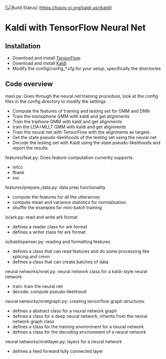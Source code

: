 [![Build Status](https://travis-ci.org/kaldi-asr/kaldi.svg?branch=master)]
(https://travis-ci.org/kaldi-asr/kaldi)

Kaldi with TensorFlow Neural Net
================================

Installation
--------------------------

- Download and install [TensorFlow](https://www.tensorflow.org/versions/0.6.0/get_started/os_setup.html#download-and-setup).
- Download and install [Kaldi](https://github.com/kaldi-asr/kaldi)
- Modify the config/config_*.cfg for your setup, specifically the directories

Code overview
--------------------------

main.py: Goes through the neural net training procedure, look at the config files in the config directory to modify the settings
- Compute the features of training and testing set for GMM and DNN
- Train the monophone GMM with kaldi and get alignments
- Train the triphone GMM with kaldi and get alignments
- train the LDA+MLLT GMM with kaldi and get alignments
- Train the neural net with TensorFlow with the alignments as targets
- Get the state pseudo-likelihoods of the testing set using the neural net
- Decode the testing set with Kaldi using the state pseudo-likelihoods and report the results

features/feat.py: Does feature computation currently supports:
- mfcc
- fbank
- ssc

features/prepare_data.py: data prep functionality
- compute the features for all the utterances
- compute mean and variance statistics for normalisation
- shuffle the examples for mini-batch training

io/ark.py: read and write ark format
- defines a reader class for ark format
- defines a writer class for ark format

io/batdispenser.py: reading and formatting features 
- defines a class that can read features and do some processing like splicing and cmvn
- defines a class that can create batches of data 

neural networks/nnet.py: neural network class for a kaldi-style neural network 
- train: train the neural net 
- decode: compute pseudo-likelihood

neural networks/nnetgraph.py: creating tensorflow graph structures
- defines a abstract class for a neural network graph
- defines a class for a deep neural network, inherits from the neural network graph class
- defines a class for the training environment for a neural network
- defines a class for the decoding environment of a neural network

neural networks/nnetlayer.py: layers for a neural network
- defines a feed forward fully connected layer


